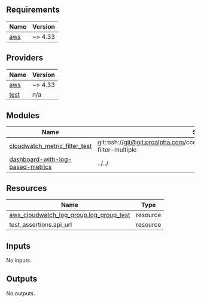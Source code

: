 <!-- BEGIN_TF_DOCS -->
## Requirements

| Name | Version |
|------|---------|
| <a name="requirement_aws"></a> [aws](#requirement\_aws) | ~> 4.33 |

## Providers

| Name | Version |
|------|---------|
| <a name="provider_aws"></a> [aws](#provider\_aws) | ~> 4.33 |
| <a name="provider_test"></a> [test](#provider\_test) | n/a |

## Modules

| Name | Source | Version |
|------|--------|---------|
| <a name="module_cloudwatch_metric_filter_test"></a> [cloudwatch\_metric\_filter\_test](#module\_cloudwatch\_metric\_filter\_test) | git::ssh://git@git.proalpha.com/cce_mod/monitoring.git//modules/metrics-filter-multiple | v0.6.6 |
| <a name="module_dashboard-with-log-based-metrics"></a> [dashboard-with-log-based-metrics](#module\_dashboard-with-log-based-metrics) | ../../ | n/a |

## Resources

| Name | Type |
|------|------|
| [aws_cloudwatch_log_group.log_group_test](https://registry.terraform.io/providers/hashicorp/aws/latest/docs/resources/cloudwatch_log_group) | resource |
| test_assertions.api_url | resource |

## Inputs

No inputs.

## Outputs

No outputs.
<!-- END_TF_DOCS -->